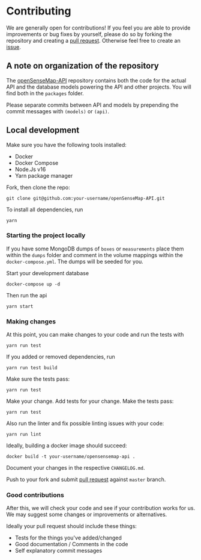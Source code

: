 # Contributing

We are generally open for contributions! If you feel you are able to provide improvements or bug fixes by yourself, please do so by forking the repository and creating a [pull request]. Otherwise feel free to create an [issue].

## A note on organization of the repository

The [openSenseMap-API](https://github.com/sensebox/openSenseMap-API) repository contains both the code for the actual API and the database models powering the API and other projects. You will find both in the `packages` folder.

Please separate commits between API and models by prepending the commit messages with `(models)` or `(api)`.

## Local development

Make sure you have the following tools installed:

- Docker
- Docker Compose
- Node.Js v16
- Yarn package manager

Fork, then clone the repo:

    git clone git@github.com:your-username/openSenseMap-API.git

To install all dependencies, run

    yarn

### Starting the project locally

If you have some MongoDB dumps of `boxes` or `measurements` place them within the `dumps` folder and comment in the
volume mappings within the `docker-compose.yml`. The dumps will be seeded for you.

Start your development database

    docker-compose up -d

Then run the api

    yarn start

### Making changes

At this point, you can make changes to your code and run the tests with

    yarn run test

If you added or removed dependencies, run

    yarn run test build

Make sure the tests pass:

    yarn run test

Make your change. Add tests for your change. Make the tests pass:

    yarn run test

Also run the linter and fix possible linting issues with your code:

    yarn run lint

Ideally, building a docker image should succeed:

    docker build -t your-username/opensensemap-api .

Document your changes in the respective `CHANGELOG.md`.

Push to your fork and submit [pull request] against `master` branch.

### Good contributions

After this, we will check your code and see if your contribution works for us. We may suggest some changes or improvements or alternatives.

Ideally your pull request should include these things:

- Tests for the things you've added/changed
- Good documentation / Comments in the code
- Self explanatory commit messages

[issue]: https://github.com/sensebox/openSenseMap-API/issues/new
[pull request]: https://github.com/sensebox/openSenseMap-API/compare/
